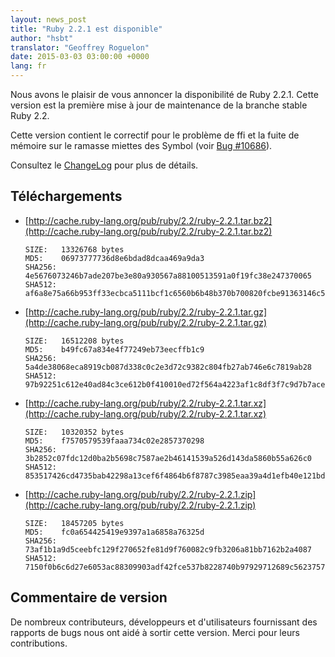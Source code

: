 ```yaml
---
layout: news_post
title: "Ruby 2.2.1 est disponible"
author: "hsbt"
translator: "Geoffrey Roguelon"
date: 2015-03-03 03:00:00 +0000
lang: fr
---
```


Nous avons le plaisir de vous annoncer la disponibilité de Ruby 2.2.1.
Cette version est la première mise à jour de maintenance de la branche stable Ruby 2.2.

Cette version contient le correctif pour le problème de ffi et la fuite de mémoire sur le ramasse miettes des Symbol (voir [Bug #10686](https://bugs.ruby-lang.org/issues/10686)).

Consultez le [ChangeLog](http://svn.ruby-lang.org/repos/ruby/tags/v2_2_1/ChangeLog) pour plus de détails.

## Téléchargements

* [http://cache.ruby-lang.org/pub/ruby/2.2/ruby-2.2.1.tar.bz2](http://cache.ruby-lang.org/pub/ruby/2.2/ruby-2.2.1.tar.bz2)

      SIZE:   13326768 bytes
      MD5:    06973777736d8e6bdad8dcaa469a9da3
      SHA256: 4e5676073246b7ade207be3e80a930567a88100513591a0f19fc38e247370065
      SHA512: af6a8e75a66b953ff33ecbca5111bcf1c6560b6b48b370b700820fcbe91363146c5ac8abd670a14e693b44343ae598bab472ed2902834304c03ffcd9550886d1

* [http://cache.ruby-lang.org/pub/ruby/2.2/ruby-2.2.1.tar.gz](http://cache.ruby-lang.org/pub/ruby/2.2/ruby-2.2.1.tar.gz)

      SIZE:   16512208 bytes
      MD5:    b49fc67a834e4f77249eb73eecffb1c9
      SHA256: 5a4de38068eca8919cb087d338c0c2e3d72c9382c804fb27ab746e6c7819ab28
      SHA512: 97b92251c612e40ad84c3ce612b0f410010ed72f564a4223af1c8df3f7c9d7b7acea9d75423f033752902e4829272c5c94496eae7f504d2be7442e44519b8e93

* [http://cache.ruby-lang.org/pub/ruby/2.2/ruby-2.2.1.tar.xz](http://cache.ruby-lang.org/pub/ruby/2.2/ruby-2.2.1.tar.xz)

      SIZE:   10320352 bytes
      MD5:    f7570579539faaa734c02e2857370298
      SHA256: 3b2852c07fdc12d0ba2b5698c7587ae2b46141539a526d143da5860b55a626c0
      SHA512: 853517426cd4735bab42298a13cef6f4864b6f8787c3985eaa39a4d1efb40e121bdb51e874b567f0ec339fe001920bcd165067633992b2be30e7804191559151

* [http://cache.ruby-lang.org/pub/ruby/2.2/ruby-2.2.1.zip](http://cache.ruby-lang.org/pub/ruby/2.2/ruby-2.2.1.zip)

      SIZE:   18457205 bytes
      MD5:    fc0a654425419e9397a1a6858a76325d
      SHA256: 73af1b1a9d5ceebfc129f270652fe81d9f760082c9fb3206a81bb7162b2a4087
      SHA512: 7150f0b6c6d27e6053ac88309903adf42fce537b8228740b97929712689c5623757aeb8a76dab1126cb70970c860fedb55a28c4660d818845921c0c74f8563f8

## Commentaire de version

De nombreux contributeurs, développeurs et d'utilisateurs fournissant des rapports de bugs nous ont aidé à sortir cette version.
Merci pour leurs contributions.
